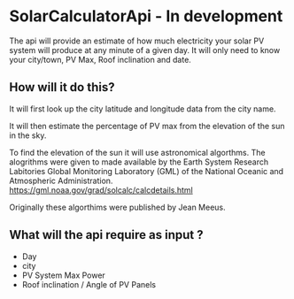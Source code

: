 # SolarCalculatorApi - In development

The api will provide an estimate of how much electricity your solar PV system will produce at any minute of a given day. It will only need to know your city/town, PV Max, Roof inclination and date.

## How will it do this?
It will first look up the city latitude and longitude data from the city name.

It will then estimate the percentage of PV max from the elevation of the sun in the sky.

To find the elevation of the sun it will use astronomical algorthms. The alogrithms were given to made available by the Earth System Research Labitories Global Monitoring Laboratory (GML) of the National Oceanic and Atmospheric Administration.
https://gml.noaa.gov/grad/solcalc/calcdetails.html

Originally these algorthims were published by Jean Meeus.

## What will the api require as input ?
- Day
- city
- PV System Max Power
- Roof inclination / Angle of PV Panels

